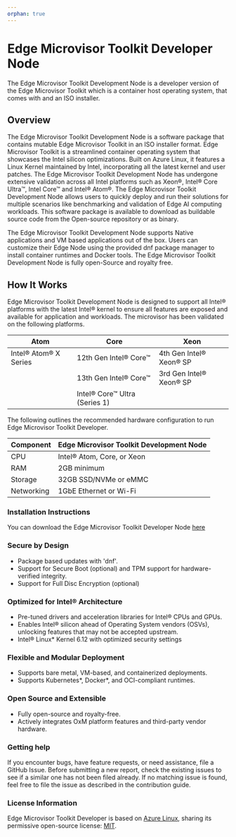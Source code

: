 ```yaml
---
orphan: true
---
```

# Edge Microvisor Toolkit Developer Node

The Edge Microvisor Toolkit Development Node is a developer version of the Edge
Microvisor Toolkit which is a container host operating system, that comes with
and an ISO installer.

## Overview

The Edge Microvisor Toolkit Development Node is a software package that contains
mutable Edge Microvisor Toolkit in an ISO installer format. Edge Microvisor
Toolkit is a streamlined container operating system that showcases the Intel
silicon optimizations. Built on Azure Linux, it features a Linux Kernel
maintained by Intel, incorporating all the latest kernel and user patches. The
Edge Microvisor Toolkit Development Node has undergone extensive validation
across all Intel platforms such as Xeon®, Intel® Core Ultra™, Intel Core™ and
Intel® Atom®. The Edge Microvisor Toolkit Development Node allows users to
quickly deploy and run their solutions for multiple scenarios like benchmarking
and validation of Edge AI computing workloads. This software package is
available to download as buildable source code from the Open-source repository
or as binary.

The Edge Microvisor Toolkit Development Node supports Native applications and VM
based applications out of the box. Users can customize their Edge Node using the
provided dnf package manager to install container runtimes and Docker tools.
The Edge Microvisor Toolkit Development Node is fully open-Source and royalty
free.

## How It Works

Edge Microvisor Toolkit Development Node is designed to support all Intel®
platforms with the latest Intel® kernel to ensure all features are exposed and
available for application and workloads. The microvisor has been validated on
the following platforms.

|      Atom             |               Core            |      Xeon      |
| ----------------------| ----------------------------- | -------------- |
| Intel® Atom® X Series | 12th Gen Intel® Core™         | 4th Gen Intel® Xeon® SP |
|                       | 13th Gen Intel® Core™         | 3rd Gen Intel® Xeon® SP |
|                       | Intel® Core™ Ultra (Series 1) |                |

The following outlines the recommended hardware configuration to run Edge
Microvisor Toolkit Developer.

| Component    | Edge Microvisor Toolkit Development Node |
|--------------|----------------------------|
| CPU          | Intel® Atom, Core, or Xeon |
| RAM          | 2GB minimum                |
| Storage      | 32GB SSD/NVMe or eMMC      |
| Networking   | 1GbE Ethernet or Wi-Fi     |

### Installation Instructions

You can download the Edge Microvisor Toolkit Developer Node [here](https://files-rs.edgeorchestration.intel.com/files-edge-orch/microvisor)

### Secure by Design

- Package based updates with 'dnf'.
- Support for Secure Boot (optional) and TPM support for hardware-verified integrity.
- Support for Full Disc Encryption (optional)

### Optimized for Intel® Architecture

- Pre-tuned drivers and acceleration libraries for Intel® CPUs and GPUs.
- Enables Intel® silicon ahead of Operating System vendors (OSVs), unlocking
features that may not be accepted upstream.
- Intel® Linux* Kernel 6.12 with optimized security settings

### Flexible and Modular Deployment

- Supports bare metal, VM-based, and containerized deployments.
- Supports Kubernetes*, Docker*, and OCI-compliant runtimes.

### Open Source and Extensible

- Fully open-source and royalty-free.
- Actively integrates OxM platform features and third-party vendor hardware.

### Getting help

If you encounter bugs, have feature requests, or need assistance, file a GitHub
Issue. Before submitting a new report, check the existing issues to see if a
similar one has not been filed already. If no matching issue is found, feel free
to file the issue as described in the contribution guide.

### License Information

Edge Microvisor Toolkit Developer is based on [Azure Linux](https://github.com/microsoft/azurelinux), sharing its permissive open-source license:
[MIT](https://github.com/microsoft/azurelinux/blob/3.0/LICENSE).
